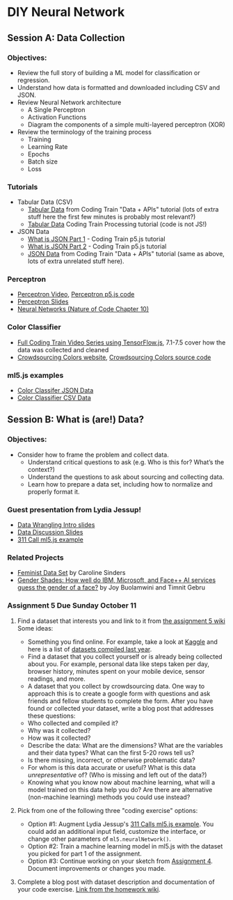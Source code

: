 # DIY Neural Network

## Session A: Data Collection

### Objectives:
* Review the full story of building a ML model for classification or regression.
* Understand how data is formatted and downloaded including CSV and JSON.
* Review Neural Network architecture
    * A Single Perceptron
    * Activation Functions
    * Diagram the components of a simple multi-layered perceptron (XOR)
* Review the terminology of the training process
    * Training
    * Learning Rate
    * Epochs
    * Batch size
    * Loss

### Tutorials
* Tabular Data (CSV)
   * [Tabular Data](https://youtu.be/RfMkdvN-23o) from Coding Train "Data + APIs" tutorial (lots of extra stuff here the first few minutes is probably most relevant?)
   * [Tabular Data](https://youtu.be/woaR-CJEwqc) Coding Train Processing tutorial (code is not JS!)
* JSON Data
   * [What is JSON Part 1](https://youtu.be/_NFkzw6oFtQ) - Coding Train p5.js tutorial
   * [What is JSON Part 2](https://youtu.be/118sDpLOClw) - Coding Train p5.js tutorial
   * [JSON Data](https://youtu.be/uxf0--uiX0I) from Coding Train "Data + APIs" tutorial (same as above, lots of extra unrelated stuff here).

### Perceptron
* [Perceptron Video](https://youtu.be/ntKn5TPHHAk), [Perceptron p5.js code](https://editor.p5js.org/natureofcode/sketches/HkJ0cRmux)
* [Perceptron Slides](https://drive.google.com/file/d/1io05Uzpb9BclWzXyvB6wEj_Zu4uI_hOX/view?usp=sharing)
* [Neural Networks (Nature of Code Chapter 10)](http://natureofcode.com/book/chapter-10-neural-networks/)

### Color Classifier
* [Full Coding Train Video Series using TensorFlow.js](https://youtu.be/y59-frfKR58?list=PLRqwX-V7Uu6bmMRCIoTi72aNWHo7epX4L), 7.1-7.5 cover how the data was collected and cleaned
* [Crowdsourcing Colors website](https://codingtrain.github.io/CrowdSourceColorData/index.html), [Crowdsourcing Colors source code](https://github.com/CodingTrain/CrowdSourceColorData)

### ml5.js examples
* [Color Classifer JSON Data](https://editor.p5js.org/ima_ml/sketches/WOLz4pub3)
* [Color Classifier CSV Data](https://editor.p5js.org/ima_ml/sketches/8eskYqyhA)

## Session B: What is (are!) Data?

### Objectives:
* Consider how to frame the problem and collect data.
    * Understand critical questions to ask (e.g. Who is this for? What’s the context?)
    * Understand the questions to ask about sourcing and collecting data.
    * Learn how to prepare a data set, including how to normalize and properly format it.

### Guest presentation from Lydia Jessup!
* [Data Wrangling Intro slides](https://docs.google.com/presentation/d/1dPB75F-BEjhtHour7_b7b4UidKQ6vGIAOibvUlgg4EA/edit)
* [Data Discussion Slides](https://docs.google.com/presentation/d/12X2pyI_PlnYxQmRVNIC58_ExsjObkjFOx-XTmQe2vQg/edit#slide=id.g9e5bd34682_0_120)
* [311 Call ml5.js example](https://editor.p5js.org/lydiajessup/sketches/NQ6iRoAM2)

### Related Projects
* [Feminist Data Set](https://carolinesinders.com/feminist-data-set/) by Caroline Sinders
* [Gender Shades: How well do IBM, Microsoft, and Face++ AI services guess the gender of a face?](http://gendershades.org/) by Joy Buolamwini and Timnit Gebru

### Assignment 5 Due Sunday October 11

1. Find a dataset that interests you and link to it from [the assignment 5 wiki](https://github.com/ml5js/Intro-ML-Arts-IMA-F20/wiki/Assignment-5#for-wednesday-oct-7-complete-step-1-of-weeks-assignment) Some ideas:
    * Something you find online. For example, take a look at [Kaggle](https://www.kaggle.com/) and here is a list of [datasets compiled last year](https://github.com/ml5js/Intro-ML-Arts-IMA/wiki/Datasets).
    * Find a dataset that you collect yourself or is already being collected about you. For example, personal data like steps taken per day, browser history, minutes spent on your mobile device, sensor readings, and more.
    * A dataset that you collect by crowdsourcing data. One way to approach this is to create a google form with questions and ask friends and fellow students to complete the form.
After you have found or collected your dataset, write a blog post that addresses these questions:
    * Who collected and compiled it?
    * Why was it collected?
    * How was it collected?
    * Describe the data: What are the dimensions? What are the variables and their data types? What can the first 5-20 rows tell us?
    * Is there missing, incorrect, or otherwise problematic data?
    * For whom is this data accurate or useful? What is this data *unrepresentative* of? (Who is missing and left out of the data?)
    * Knowing what you know now about machine learning, what will a model trained on this data help you do? Are there are alternative (non-machine learning) methods you could use instead?
    
2. Pick from one of the following three "coding exercise" options:
    * Option #1: Augment Lydia Jessup's [311 Calls ml5.js example](https://editor.p5js.org/lydiajessup/sketches/NQ6iRoAM2). You could add an additional input field, customize the interface, or change other parameters of `ml5.neuralNetwork()`. 
    * Option #2: Train a machine learning model in ml5.js with the dataset you picked for part 1 of the assignment.
    * Option #3: Continue working on your sketch from [Assignment 4](https://github.com/ml5js/Intro-ML-Arts-IMA-F20/wiki/Assignment-4). Document improvements or changes you made. 

3. Complete a blog post with dataset description and documentation of your code exercise. [Link from the homework wiki](https://github.com/ml5js/Intro-ML-Arts-IMA-F20/wiki/Assignment-5).
